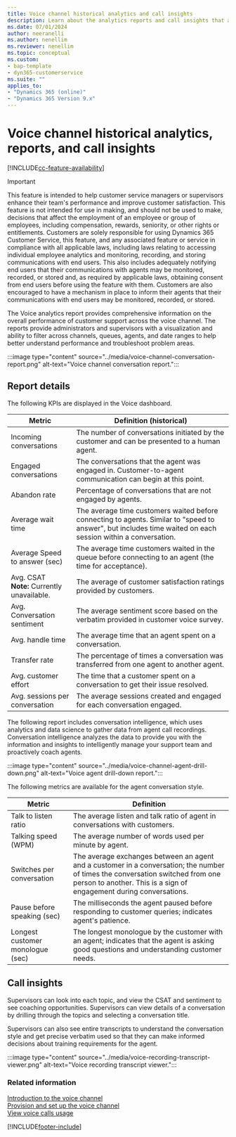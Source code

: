 ```yaml
---
title: Voice channel historical analytics and call insights
description: Learn about the analytics reports and call insights that are available in the voice channel in Contact Center.
ms.date: 07/01/2024
author: neeranelli
ms.author: nenellim
ms.reviewer: nenellim
ms.topic: conceptual
ms.custom:
- bap-template
- dyn365-customerservice
ms.suite: ""
applies_to:
- "Dynamics 365 (online)"
- "Dynamics 365 Version 9.x"
---
```


# Voice channel historical analytics, reports, and call insights

[!INCLUDE[cc-feature-availability](../../includes/cc-feature-availability.md)]

> [!IMPORTANT]
> This feature is intended to help customer service managers or supervisors enhance their team's performance and improve customer satisfaction. This feature is not intended for use in making, and should not be used to make, decisions that affect the employment of an employee or group of employees, including compensation, rewards, seniority, or other rights or entitlements. Customers are solely responsible for using Dynamics 365 Customer Service, this feature, and any associated feature or service in compliance with all applicable laws, including laws relating to accessing individual employee analytics and monitoring, recording, and storing communications with end users. This also includes adequately notifying end users that their communications with agents may be monitored, recorded, or stored and, as required by applicable laws, obtaining consent from end users before using the feature with them. Customers are also encouraged to have a mechanism in place to inform their agents that their communications with end users may be monitored, recorded, or stored.

The Voice analytics report provides comprehensive information on the overall performance of customer support across the voice channel. The reports provide administrators and supervisors with a visualization and ability to filter across channels, queues, agents, and date ranges to help better understand performance and troubleshoot problem areas.

:::image type="content" source="../media/voice-channel-conversation-report.png" alt-text="Voice channel conversation report.":::

## Report details

The following KPIs are displayed in the Voice dashboard.

| Metric | Definition (historical)  |
|----------------|---------------------|
| Incoming conversations  | The number of conversations initiated by the customer and can be presented to a human agent. |
| Engaged conversations  | The conversations that the agent was engaged in. Customer-to-agent communication can begin at this point. |
| Abandon rate | Percentage of conversations that are not engaged by agents.
| Average wait time | The average time customers waited before connecting to agents. Similar to "speed to answer", but includes time waited on each session within a conversation. |
| Average Speed to answer (sec) | The average time customers waited in the queue before connecting to an agent (the time for acceptance). |
| Avg. CSAT <br> **Note:** Currently unavailable. | The average of customer satisfaction ratings provided by customers.  |
| Avg. Conversation sentiment | The average sentiment score based on the verbatim provided in customer voice survey. |
| Avg. handle time | The average time that an agent spent on a conversation.  |
| Transfer rate | The percentage of times a conversation was transferred from one agent to another agent. |
| Avg. customer effort | The time that a customer spent on a conversation to get their issue resolved. |
| Avg. sessions per conversation | The average sessions created and engaged for each conversation engaged. |

The following report includes conversation intelligence, which uses analytics and data science to gather data from agent call recordings. Conversation intelligence analyzes the data to provide you with the information and insights to intelligently manage your support team and proactively coach agents.

:::image type="content" source="../media/voice-channel-agent-drill-down.png" alt-text="Voice agent drill-down report.":::

The following metrics are available for the agent conversation style.

| Metric  | Definition  |
|----------------|------------|
| Talk to listen ratio | The average listen and talk ratio of agent in conversations with customers.  |
| Talking speed (WPM) | The average number of words used per minute by agent. |
| Switches per conversation | The average exchanges between an agent and a customer in a conversation; the number of times the conversation switched from one person to another. This is a sign of engagement during conversations. |
| Pause before speaking (sec)  | The milliseconds the agent paused before responding to customer queries; indicates agent's patience. |
| Longest customer monologue (sec)  | The longest monologue by the customer with an agent; indicates that the agent is asking good questions and understanding customer needs. |

## Call insights

Supervisors can look into each topic, and view the CSAT and sentiment to see coaching opportunities. Supervisors can view details of a conversation by drilling through the topics and selecting a conversation title.

Supervisors can also see entire transcripts to understand the conversation style and get precise verbatim used so that they can make informed decisions about training requirements for the agent.

:::image type="content" source="../media/voice-recording-transcript-viewer.png" alt-text="Voice recording transcript viewer.":::

### Related information

[Introduction to the voice channel](../administer/voice-channel.md)  
[Provision and set up the voice channel](../administer/voice-channel-install.md)  
[View voice calls usage](../administer/voice-channel-usage.md)  

[!INCLUDE[footer-include](../../includes/footer-banner.md)]
